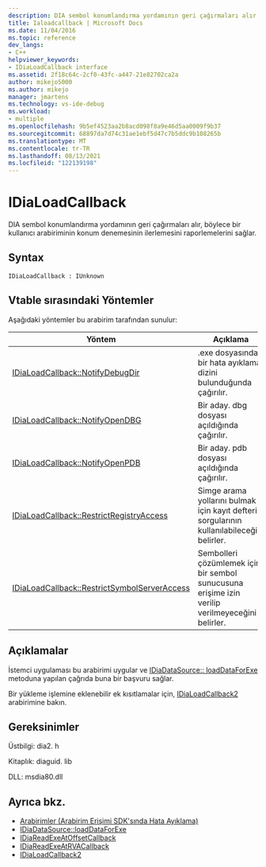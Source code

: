 ```yaml
---
description: DIA sembol konumlandırma yordamının geri çağırmaları alır, böylece bir kullanıcı arabiriminin konum denemesinin ilerlemesini raporlemelerini sağlar.
title: Ialoadcallback | Microsoft Docs
ms.date: 11/04/2016
ms.topic: reference
dev_langs:
- C++
helpviewer_keywords:
- IDiaLoadCallback interface
ms.assetid: 2f18c64c-2cf0-43fc-a447-21e82702ca2a
author: mikejo5000
ms.author: mikejo
manager: jmartens
ms.technology: vs-ide-debug
ms.workload:
- multiple
ms.openlocfilehash: 9b5ef4523aa2b8acd098f8a9e46d5aa0009f9b37
ms.sourcegitcommit: 68897da7d74c31ae1ebf5d47c7b5ddc9b108265b
ms.translationtype: MT
ms.contentlocale: tr-TR
ms.lasthandoff: 08/13/2021
ms.locfileid: "122139198"
---
```

# <a name="idialoadcallback"></a>IDiaLoadCallback
DIA sembol konumlandırma yordamının geri çağırmaları alır, böylece bir kullanıcı arabiriminin konum denemesinin ilerlemesini raporlemelerini sağlar.

## <a name="syntax"></a>Syntax

```
IDiaLoadCallback : IUnknown
```

## <a name="methods-in-vtable-order"></a>Vtable sırasındaki Yöntemler
 Aşağıdaki yöntemler bu arabirim tarafından sunulur:

|Yöntem|Açıklama|
|------------|-----------------|
|[IDiaLoadCallback::NotifyDebugDir](../../debugger/debug-interface-access/idialoadcallback-notifydebugdir.md)|.exe dosyasında bir hata ayıklama dizini bulunduğunda çağırılır.|
|[IDiaLoadCallback::NotifyOpenDBG](../../debugger/debug-interface-access/idialoadcallback-notifyopendbg.md)|Bir aday. dbg dosyası açıldığında çağırılır.|
|[IDiaLoadCallback::NotifyOpenPDB](../../debugger/debug-interface-access/idialoadcallback-notifyopenpdb.md)|Bir aday. pdb dosyası açıldığında çağırılır.|
|[IDiaLoadCallback::RestrictRegistryAccess](../../debugger/debug-interface-access/idialoadcallback-restrictregistryaccess.md)|Simge arama yollarını bulmak için kayıt defteri sorgularının kullanılabileceğini belirler.|
|[IDiaLoadCallback::RestrictSymbolServerAccess](../../debugger/debug-interface-access/idialoadcallback-restrictsymbolserveraccess.md)|Sembolleri çözümlemek için bir sembol sunucusuna erişime izin verilip verilmeyeceğini belirler.|

## <a name="remarks"></a>Açıklamalar
 İstemci uygulaması bu arabirimi uygular ve [IDiaDataSource:: loadDataForExe](../../debugger/debug-interface-access/idiadatasource-loaddataforexe.md) metoduna yapılan çağrıda buna bir başvuru sağlar.

 Bir yükleme işlemine eklenebilir ek kısıtlamalar için, [IDiaLoadCallback2](../../debugger/debug-interface-access/idialoadcallback2.md) arabirimine bakın.

## <a name="requirements"></a>Gereksinimler
 Üstbilgi: dia2. h

 Kitaplık: diaguid. lib

 DLL: msdia80.dll

## <a name="see-also"></a>Ayrıca bkz.
- [Arabirimler (Arabirim Erişimi SDK'sında Hata Ayıklama)](../../debugger/debug-interface-access/interfaces-debug-interface-access-sdk.md)
- [IDiaDataSource::loadDataForExe](../../debugger/debug-interface-access/idiadatasource-loaddataforexe.md)
- [IDiaReadExeAtOffsetCallback](../../debugger/debug-interface-access/idiareadexeatoffsetcallback.md)
- [IDiaReadExeAtRVACallback](../../debugger/debug-interface-access/idiareadexeatrvacallback.md)
- [IDiaLoadCallback2](../../debugger/debug-interface-access/idialoadcallback2.md)
